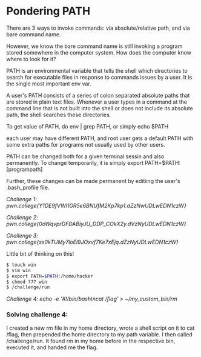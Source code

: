 # Pondering PATH

There are 3 ways to invoke commands: via absolute/relative path, and via bare command name.

However, we know the bare command name is still invoking a program stored somewhere in the computer system. How does the computer know where to look for it?

PATH is an environmental variable that tells the shell which directories to search for executable files in response to commands issues by a user. It is the single most important env var.

A user's PATH consists of a series of colon separated absolute paths that are stored in plain text files. Whenever a user types in a command at the command line that is not built into the shell or does not include its absolute path, the shell searches these directories.

To get value of PATH, do env | grep PATH, or simply echo $PATH

each user may have different PATH, and root user gets a default PATH with some extra paths for programs not usually used by other users.

PATH can be changed both for a given terminal sessin and also permanently. To change temporarily, it is simply export PATH=$PATH:[programpath]

Further, these changes can be made permanent by editiing the user's .bash_profile file.

*Challenge 1: pwn.college{Y1DE9fVWl1GR5e6BNUfM2Kp7kp1.dZzNwUDLwEDN1czW}*

*Challenge 2: pwn.college{0oWqvprDFDABiyJU_DDP_COkX2y.dVzNyUDLwEDN1czW}*

*Challenge 3: pwn.college{ss0kTUMy7loEl9JOxvf7Ke7xEjq.dZzNyUDLwEDN1czW}*

Little bit of thinking on this!

```bash
$ touch win
$ vim win
$ export PATH=$PATH:/home/hacker
$ chmod 777 win
$ /challenge/run
```

*Challenge 4: echo -e '#!/bin/bash\ncat /flag' > ~/my_custom_bin/rm*

### Solving challenge 4:

I created a new rm file in my home directory, wrote a shell script on it to cat /flag, then prepended the home directory to my path variable. I then called /challenge/run. It found rm in my home before in the respective bin, executed it, and handed me the flag.
